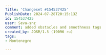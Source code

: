 ```yaml
---
Title: 'Changeset #154537425'
PublishDate: 2024-07-28T20:15:13Z
id: 154537425
user: Seva-snz
comment: added obstacles and smoothness tags
created_by: JOSM/1.5 (19096 ru)
tags:
- Montenegro

---
```

